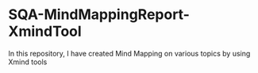 # SQA-MindMappingReport-XmindTool
In this repository, I have created Mind Mapping on various topics by using Xmind tools
